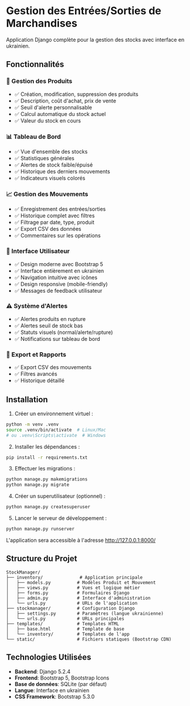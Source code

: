 # Gestion des Entrées/Sorties de Marchandises

Application Django complète pour la gestion des stocks avec interface en ukrainien.

## Fonctionnalités

### 🏪 Gestion des Produits
- ✅ Création, modification, suppression des produits
- ✅ Description, coût d'achat, prix de vente
- ✅ Seuil d'alerte personnalisable
- ✅ Calcul automatique du stock actuel
- ✅ Valeur du stock en cours

### 📊 Tableau de Bord
- ✅ Vue d'ensemble des stocks
- ✅ Statistiques générales
- ✅ Alertes de stock faible/épuisé
- ✅ Historique des derniers mouvements
- ✅ Indicateurs visuels colorés

### 📈 Gestion des Mouvements
- ✅ Enregistrement des entrées/sorties
- ✅ Historique complet avec filtres
- ✅ Filtrage par date, type, produit
- ✅ Export CSV des données
- ✅ Commentaires sur les opérations

### 🎨 Interface Utilisateur
- ✅ Design moderne avec Bootstrap 5
- ✅ Interface entièrement en ukrainien
- ✅ Navigation intuitive avec icônes
- ✅ Design responsive (mobile-friendly)
- ✅ Messages de feedback utilisateur

### ⚠️ Système d'Alertes
- ✅ Alertes produits en rupture
- ✅ Alertes seuil de stock bas
- ✅ Statuts visuels (normal/alerte/rupture)
- ✅ Notifications sur tableau de bord

### 📁 Export et Rapports
- ✅ Export CSV des mouvements
- ✅ Filtres avancés
- ✅ Historique détaillé

## Installation

1. Créer un environnement virtuel :
```bash
python -m venv .venv
source .venv/bin/activate  # Linux/Mac
# ou .venv\Scripts\activate  # Windows
```

2. Installer les dépendances :
```bash
pip install -r requirements.txt
```

3. Effectuer les migrations :
```bash
python manage.py makemigrations
python manage.py migrate
```

4. Créer un superutilisateur (optionnel) :
```bash
python manage.py createsuperuser
```

5. Lancer le serveur de développement :
```bash
python manage.py runserver
```

L'application sera accessible à l'adresse http://127.0.0.1:8000/

## Structure du Projet

```
StockManager/
├── inventory/              # Application principale
│   ├── models.py          # Modèles Produit et Mouvement
│   ├── views.py           # Vues et logique métier
│   ├── forms.py           # Formulaires Django
│   ├── admin.py           # Interface d'administration
│   └── urls.py            # URLs de l'application
├── stockmanager/          # Configuration Django
│   ├── settings.py        # Paramètres (langue ukrainienne)
│   └── urls.py            # URLs principales
├── templates/             # Templates HTML
│   ├── base.html          # Template de base
│   └── inventory/         # Templates de l'app
└── static/                # Fichiers statiques (Bootstrap CDN)
```

## Technologies Utilisées

- **Backend**: Django 5.2.4
- **Frontend**: Bootstrap 5, Bootstrap Icons
- **Base de données**: SQLite (par défaut)
- **Langue**: Interface en ukrainien
- **CSS Framework**: Bootstrap 5.3.0
